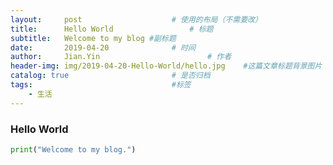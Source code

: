 ```yaml
---
layout:     post   				    # 使用的布局（不需要改）
title:      Hello World 				# 标题 
subtitle:   Welcome to my blog #副标题
date:       2019-04-20 				# 时间
author:     Jian.Yin 						# 作者
header-img: img/2019-04-20-Hello-World/hello.jpg 	#这篇文章标题背景图片
catalog: true 						# 是否归档
tags:								#标签
    - 生活
---
```




### Hello World

```python
print("Welcome to my blog.")
```

